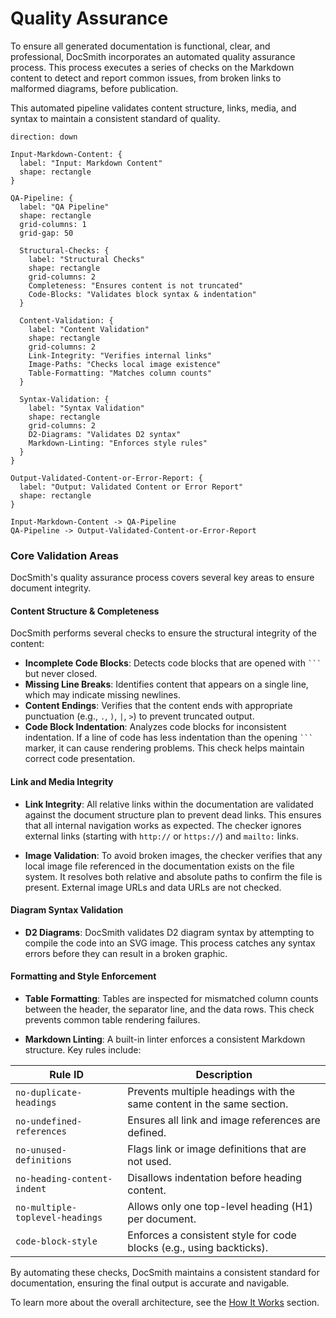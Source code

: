 # Quality Assurance

To ensure all generated documentation is functional, clear, and professional, DocSmith incorporates an automated quality assurance process. This process executes a series of checks on the Markdown content to detect and report common issues, from broken links to malformed diagrams, before publication.

This automated pipeline validates content structure, links, media, and syntax to maintain a consistent standard of quality.

```d2
direction: down

Input-Markdown-Content: {
  label: "Input: Markdown Content"
  shape: rectangle
}

QA-Pipeline: {
  label: "QA Pipeline"
  shape: rectangle
  grid-columns: 1
  grid-gap: 50

  Structural-Checks: {
    label: "Structural Checks"
    shape: rectangle
    grid-columns: 2
    Completeness: "Ensures content is not truncated"
    Code-Blocks: "Validates block syntax & indentation"
  }

  Content-Validation: {
    label: "Content Validation"
    shape: rectangle
    grid-columns: 2
    Link-Integrity: "Verifies internal links"
    Image-Paths: "Checks local image existence"
    Table-Formatting: "Matches column counts"
  }

  Syntax-Validation: {
    label: "Syntax Validation"
    shape: rectangle
    grid-columns: 2
    D2-Diagrams: "Validates D2 syntax"
    Markdown-Linting: "Enforces style rules"
  }
}

Output-Validated-Content-or-Error-Report: {
  label: "Output: Validated Content or Error Report"
  shape: rectangle
}

Input-Markdown-Content -> QA-Pipeline
QA-Pipeline -> Output-Validated-Content-or-Error-Report
```

### Core Validation Areas

DocSmith's quality assurance process covers several key areas to ensure document integrity.

#### Content Structure & Completeness

DocSmith performs several checks to ensure the structural integrity of the content:

- **Incomplete Code Blocks**: Detects code blocks that are opened with ` ``` ` but never closed.
- **Missing Line Breaks**: Identifies content that appears on a single line, which may indicate missing newlines.
- **Content Endings**: Verifies that the content ends with appropriate punctuation (e.g., `.`, `)`, `|`, `>`) to prevent truncated output.
- **Code Block Indentation**: Analyzes code blocks for inconsistent indentation. If a line of code has less indentation than the opening ` ``` ` marker, it can cause rendering problems. This check helps maintain correct code presentation.

#### Link and Media Integrity

- **Link Integrity**: All relative links within the documentation are validated against the document structure plan to prevent dead links. This ensures that all internal navigation works as expected. The checker ignores external links (starting with `http://` or `https://`) and `mailto:` links.

- **Image Validation**: To avoid broken images, the checker verifies that any local image file referenced in the documentation exists on the file system. It resolves both relative and absolute paths to confirm the file is present. External image URLs and data URLs are not checked.

#### Diagram Syntax Validation

- **D2 Diagrams**: DocSmith validates D2 diagram syntax by attempting to compile the code into an SVG image. This process catches any syntax errors before they can result in a broken graphic.

#### Formatting and Style Enforcement

- **Table Formatting**: Tables are inspected for mismatched column counts between the header, the separator line, and the data rows. This check prevents common table rendering failures.

- **Markdown Linting**: A built-in linter enforces a consistent Markdown structure. Key rules include:

| Rule ID | Description |
|---|---|
| `no-duplicate-headings` | Prevents multiple headings with the same content in the same section. |
| `no-undefined-references` | Ensures all link and image references are defined. |
| `no-unused-definitions` | Flags link or image definitions that are not used. |
| `no-heading-content-indent` | Disallows indentation before heading content. |
| `no-multiple-toplevel-headings` | Allows only one top-level heading (H1) per document. |
| `code-block-style` | Enforces a consistent style for code blocks (e.g., using backticks). |

By automating these checks, DocSmith maintains a consistent standard for documentation, ensuring the final output is accurate and navigable.

To learn more about the overall architecture, see the [How It Works](./advanced-how-it-works.md) section.
